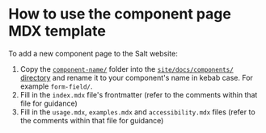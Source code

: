# How to use the component page MDX template

To add a new component page to the Salt website:

1. Copy the [`component-name/`](./component-name/) folder into the [`site/docs/components/` directory](../../site/docs/components/) and rename it to your component's name in kebab case. For example `form-field/`.
1. Fill in the `index.mdx` file's frontmatter (refer to the comments within that file for guidance)
1. Fill in the `usage.mdx`, `examples.mdx` and `accessibility.mdx` files (refer to the comments within that file for guidance)
